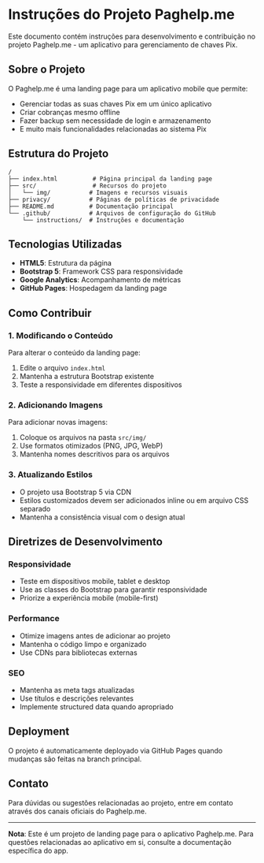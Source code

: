 # Instruções do Projeto Paghelp.me

Este documento contém instruções para desenvolvimento e contribuição no projeto Paghelp.me - um aplicativo para gerenciamento de chaves Pix.

## Sobre o Projeto

O Paghelp.me é uma landing page para um aplicativo mobile que permite:
- Gerenciar todas as suas chaves Pix em um único aplicativo
- Criar cobranças mesmo offline
- Fazer backup sem necessidade de login e armazenamento
- E muito mais funcionalidades relacionadas ao sistema Pix

## Estrutura do Projeto

```
/
├── index.html          # Página principal da landing page
├── src/                # Recursos do projeto
│   └── img/           # Imagens e recursos visuais
├── privacy/           # Páginas de políticas de privacidade
├── README.md          # Documentação principal
└── .github/           # Arquivos de configuração do GitHub
    └── instructions/  # Instruções e documentação
```

## Tecnologias Utilizadas

- **HTML5**: Estrutura da página
- **Bootstrap 5**: Framework CSS para responsividade
- **Google Analytics**: Acompanhamento de métricas
- **GitHub Pages**: Hospedagem da landing page

## Como Contribuir

### 1. Modificando o Conteúdo

Para alterar o conteúdo da landing page:
1. Edite o arquivo `index.html`
2. Mantenha a estrutura Bootstrap existente
3. Teste a responsividade em diferentes dispositivos

### 2. Adicionando Imagens

Para adicionar novas imagens:
1. Coloque os arquivos na pasta `src/img/`
2. Use formatos otimizados (PNG, JPG, WebP)
3. Mantenha nomes descritivos para os arquivos

### 3. Atualizando Estilos

- O projeto usa Bootstrap 5 via CDN
- Estilos customizados devem ser adicionados inline ou em arquivo CSS separado
- Mantenha a consistência visual com o design atual

## Diretrizes de Desenvolvimento

### Responsividade
- Teste em dispositivos mobile, tablet e desktop
- Use as classes do Bootstrap para garantir responsividade
- Priorize a experiência mobile (mobile-first)

### Performance
- Otimize imagens antes de adicionar ao projeto
- Mantenha o código limpo e organizado
- Use CDNs para bibliotecas externas

### SEO
- Mantenha as meta tags atualizadas
- Use títulos e descrições relevantes
- Implemente structured data quando apropriado

## Deployment

O projeto é automaticamente deployado via GitHub Pages quando mudanças são feitas na branch principal.

## Contato

Para dúvidas ou sugestões relacionadas ao projeto, entre em contato através dos canais oficiais do Paghelp.me.

---

**Nota**: Este é um projeto de landing page para o aplicativo Paghelp.me. Para questões relacionadas ao aplicativo em si, consulte a documentação específica do app.